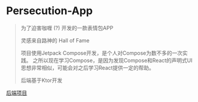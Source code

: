 # Persecution-App

> 为了迫害咖喱 (?) 开发的一款表情包APP
> 
> 灵感来自路神的 Hall of Fame
> 
> 项目使用Jetpack Compose开发，是个人对Compose为数不多的一次实践。
> 之所以现在学习Compose，是因为发现Compose和React的声明式UI思想非常相似，可能会对之后学习React提供一定的帮助。
> 
> 后端基于Ktor开发

[后端项目](https://github.com/ColdRain-Moro/Persecution-Backend)